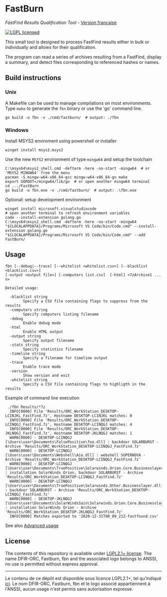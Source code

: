 # FastBurn
*FastFind Results Qualification Tool* - [Version française](doc/fr/README.md)

[![LGPL licensed][img-license]](./LICENSE)

This small tool is designed to process FastFind results either in bulk or individually and allows for their qualification.

The program can read a series of archives resulting from a FastFind, display a summary, and detect files corresponding to referenced hashes or names.

## Build instructions
### Unix
A Makefile can be used to manage compilations on most environments.
Type `make` to generate the `fbn` binary or use the 'go' command line.

```
go build -o fbn -v ./cmd/fastburn/  # output: ./fbn
```

### Windows
Install MSYS2 enviroment using powershell or installer
```
winget install msys2.msys2
```

Use the new `MSYS2` environment of type `mingw64` and setup the toolchain
```
C:\msys64\msys2_shell.cmd -defterm -here -no-start -mingw64  # or 'MSYS2 MINGW64' from the menu
pacman -S mingw-w64-x86_64-gcc mingw-w64-x86_64-go make
export GOROOT=/mingw64/lib/go  # or open another mingw64 terminal
cd .../FastBurn
go build -o fbn.exe -v ./cmd/fastburn/  # output: .\fbn.exe
```

Optional: setup development environment
```
winget install microsoft.visualstudiocode
# open another terminal to refresh environment variables
code --install-extension golang.go
C:\msys64\msys2_shell.cmd -defterm -here -no-start -mingw64
"${LOCALAPPDATA}/Programs/Microsoft VS Code/bin/Code.cmd" --install-extension golang.go
"${LOCALAPPDATA}/Programs/Microsoft VS Code/bin/Code.cmd" --add FastBurn/
```

## Usage
```
fbn [--debug|--trace] [--whitelist <whitelist.csv>] [--blacklist <blacklist.csv>]
[-output <output file>] [-computers list.csv]  [-html] <7zArchive1 ... n>

Detailed usage:

  -blacklist string
        Specify a CSV file containing flags to suppress from the results
  -computers string
        Specify computers listing filename
  -debug
        Enable debug mode
  -html
        Enable HTML output
  -output string
        Specify output filename
  -stats string
        Specify statistics filename
  -timeline string
        Specify a filename for timeline output
  -trace
        Enable trace mode
  -version
        Show version and exit
  -whitelist string
        Specify a CSV file containing flags to highligth in the results
```

Example of command line execution
```log
 ./fbn Results/*7z
  INFO[0000] File 'Results/ORC_WorkStation_DESKTOP-LCINJKL_FastFind.7z', Hostname DESKTOP-LCINJKL matches: 0
  INFO[0000] File 'Results/ORC_WorkStation_DESKTOP-LCINQGJ_FastFind.7z', Hostname DESKTOP-LCINQGJ matches: 4
  INFO[0000] File 'Results/ORC_WorkStation_DESKTOP-JKLNQGJ_FastFind.7z', Hostname DESKTOP-JKLNQGJ matches: 1
  WARN[0000] - DESKTOP-LCINQGJ [\Users\user\Documents\FalsePositive\foo.dll] : backdoor SOLARBURST - Archive 'Results/ORC_WorkStation_DESKTOP-LCINQGJ_FastFind.7z'
  WARN[0000] - DESKTOP-LCINQGJ [\Users\user\Documents\Webshell\Aie.dll] : webshell SUPERNOVA - Archive 'Results/ORC_WorkStation_DESKTOP-LCINQGJ_FastFind.7z'
  WARN[0000] - DESKTOP-LCINQGJ [\Users\user\Documents\TruePositive\Solarwinds.Orion.Core.Businesslayer.dll] : installation SolarWinds Orion, backdoor SOLARBURST - Archive 'Results/ORC_WorkStation_DESKTOP-LCINQGJ_FastFind.7z'
  WARN[0000] - DESKTOP-LCINQGJ [\Users\user\Documents\TruePositive\Solarwinds.Other.Businesslayer.dll] : backdoor SOLARBURST - Archive 'Results/ORC_WorkStation_DESKTOP-LCINQGJ_FastFind.7z'
  WARN[0000] - DESKTOP-JKLNQGJ [\Users\user\Documents\SolarWindsSain\Solarwinds.Orion.Core.Businesslayer.dll] : installation SolarWinds Orion - Archive 'Results/ORC_WorkStation_DESKTOP-JKLNQGJ_FastFind.7z'
  INFO[0000] Matches exported to '2020-12-31T00_09_21Z-fastfound.csv'
```

See also [Advanced usage](doc/en/usage.md)

## License

The contents of this repository is available under [LGPL2.1+ license](LICENSE).
The name DFIR-ORC, Fastburn, fbn and the associated logo belongs to ANSSI, no use is permitted without express approval.

---

Le contenu de ce dépôt est disponible sous licence LGPL2.1+, tel qu'indiqué [ici](LICENSE).
Le nom DFIR-ORC, Fastburn, fbn et le logo associé appartiennent à l'ANSSI, aucun usage n'est permis sans autorisation expresse.

[img-license]: https://img.shields.io/github/license/DFIR-ORC/fastburn
